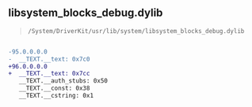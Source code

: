 ## libsystem_blocks_debug.dylib

> `/System/DriverKit/usr/lib/system/libsystem_blocks_debug.dylib`

```diff

-95.0.0.0.0
-  __TEXT.__text: 0x7c0
+96.0.0.0.0
+  __TEXT.__text: 0x7cc
   __TEXT.__auth_stubs: 0x50
   __TEXT.__const: 0x38
   __TEXT.__cstring: 0x1

```
